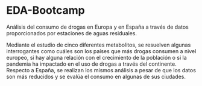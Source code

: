 # EDA-Bootcamp
Análisis del consumo de drogas en Europa y en España a través de datos proporcionados por estaciones de aguas residuales.  

Mediante el estudio de cinco diferentes metabolitos, se resuelven algunas interrogantes como cuáles son los países que más drogas consumen a nivel europeo, si hay alguna relación con el crecimiento de la población o si la pandemia ha impactado en el uso de drogas a través del continente.
Respecto a España, se realizan los mismos análisis a pesar de que los datos son más reducidos y se evalúa el consumo en algunas de sus ciudades.
